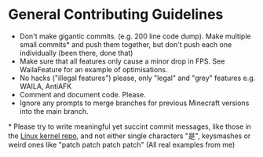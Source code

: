 # General Contributing Guidelines

- Don't make gigantic commits. (e.g. 200 line code dump). Make multiple small commits* and push them together, but don't push each one individually (been there, done that)
- Make sure that all features only cause a minor drop in FPS. See WailaFeature for an example of optimisations.
- No hacks ("illegal features") please, only "legal" and "grey" features e.g. WAILA, AntiAFK
- Comment and document code. Please.
- Ignore any prompts to merge branches for previous Minecraft versions into the main branch.

\* Please try to write meaningful yet succint commit messages, like those in the [Linux kernel repo](https://github.com/torvalds/linux), and not either single characters "是", keysmashes or weird ones like "patch patch patch patch" (All real examples from me)
